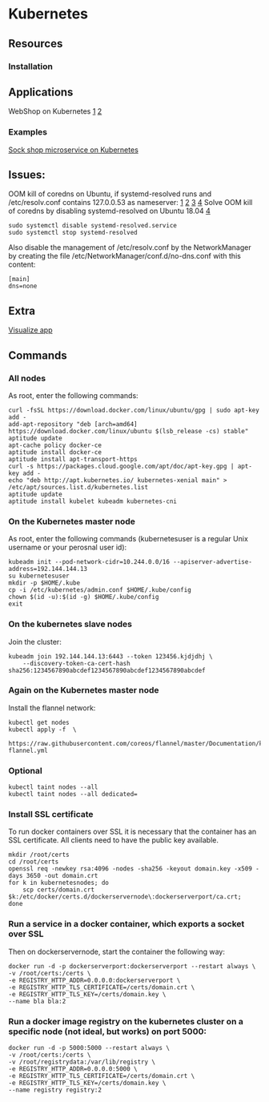 # Kubernetes

## Resources


### Installation


## Applications
WebShop on Kubernetes [1](https://gist.github.com/TRoetz/763c280f8216f7ece56310fb68788de3) [2](https://www.mirantis.com/blog/how-install-kubernetes-kubeadm/)

### Examples

[Sock shop microservice on Kubernetes](https://github.com/microservices-demo/microservices-demo)


## Issues:
OOM kill of coredns on Ubuntu, if systemd-resolved runs and /etc/resolv.conf contains 127.0.0.53 as nameserver: [1](https://github.com/kubernetes/kops/issues/5652) [2](https://github.com/kubernetes/kubeadm/issues/1037) [3](https://kubernetes.io/docs/setup/independent/kubelet-integration/)
[4](https://www.ctrl.blog/entry/resolvconf-tutorial)
Solve OOM kill of coredns by disabling systemd-resolved on Ubuntu 18.04 [4](https://askubuntu.com/questions/907246/how-to-disable-systemd-resolved-in-ubuntu)

    sudo systemctl disable systemd-resolved.service
    sudo systemctl stop systemd-resolved

Also disable the management of /etc/resolv.conf by the NetworkManager by creating the file
/etc/NetworkManager/conf.d/no-dns.conf with this content:

    [main]
    dns=none

## Extra
[Visualize app](https://www.weave.works/docs/scope/latest/installing/#k8s)

## Commands
### All nodes

As root, enter the following commands:

    curl -fsSL https://download.docker.com/linux/ubuntu/gpg | sudo apt-key add -
    add-apt-repository "deb [arch=amd64] https://download.docker.com/linux/ubuntu $(lsb_release -cs) stable"
    aptitude update
    apt-cache policy docker-ce
    aptitude install docker-ce
    aptitude install apt-transport-https
    curl -s https://packages.cloud.google.com/apt/doc/apt-key.gpg | apt-key add -
    echo "deb http://apt.kubernetes.io/ kubernetes-xenial main" > /etc/apt/sources.list.d/kubernetes.list
    aptitude update
    aptitude install kubelet kubeadm kubernetes-cni

### On the Kubernetes master node

As root, enter the following commands (kubernetesuser is a regular Unix username or your perosnal user id):

    kubeadm init --pod-network-cidr=10.244.0.0/16 --apiserver-advertise-address=192.144.144.13
    su kubernetesuser
    mkdir -p $HOME/.kube
    cp -i /etc/kubernetes/admin.conf $HOME/.kube/config
    chown $(id -u):$(id -g) $HOME/.kube/config
    exit

### On the kubernetes slave nodes

Join the cluster:

    kubeadm join 192.144.144.13:6443 --token 123456.kjdjdhj \
        --discovery-token-ca-cert-hash sha256:1234567890abcdef1234567890abcdef1234567890abcdef


### Again on the Kubernetes master node
Install the flannel network:

    kubectl get nodes
    kubectl apply -f  \
        https://raw.githubusercontent.com/coreos/flannel/master/Documentation/kube-flannel.yml

### Optional

    kubectl taint nodes --all
    kubectl taint nodes --all dedicated=

### Install SSL certificate
To run docker containers over SSL it is necessary that the container has an SSL certificate.
All clients need to have the public key available.

    mkdir /root/certs
    cd /root/certs
    openssl req -newkey rsa:4096 -nodes -sha256 -keyout domain.key -x509 -days 3650 -out domain.crt
    for k in kubernetesnodes; do
        scp certs/domain.crt $k:/etc/docker/certs.d/dockerservernode\:dockerserverport/ca.crt;
    done

### Run a service in a docker container, which exports a socket over SSL

Then on dockerservernode, start the container the following way:

    docker run -d -p dockerserverport:dockerserverport --restart always \
    -v /root/certs:/certs \
    -e REGISTRY_HTTP_ADDR=0.0.0.0:dockerserverport \
    -e REGISTRY_HTTP_TLS_CERTIFICATE=/certs/domain.crt \
    -e REGISTRY_HTTP_TLS_KEY=/certs/domain.key \
    --name bla bla:2

### Run a docker image registry on the kubernetes cluster on a specific node (not ideal, but works) on port 5000:

    docker run -d -p 5000:5000 --restart always \
    -v /root/certs:/certs \
    -v /root/registrydata:/var/lib/registry \
    -e REGISTRY_HTTP_ADDR=0.0.0.0:5000 \
    -e REGISTRY_HTTP_TLS_CERTIFICATE=/certs/domain.crt \
    -e REGISTRY_HTTP_TLS_KEY=/certs/domain.key \
    --name registry registry:2
